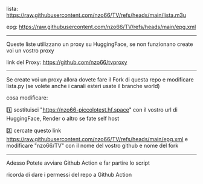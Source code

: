lista: https://raw.githubusercontent.com/nzo66/TV/refs/heads/main/lista.m3u

epg: https://raw.githubusercontent.com/nzo66/TV/refs/heads/main/epg.xml

---

Queste liste utilizzano un proxy su HuggingFace, se non funzionano create voi un vostro proxy

link del Proxy: https://github.com/nzo66/tvproxy

---

Se create voi un proxy allora dovete fare il Fork di questa repo e modificare lista.py (se volete anche i canali esteri usate il branche world)

cosa modificare:

1️⃣ sostituisci "https://nzo66-piccolotest.hf.space" con il vostro url di HuggingFace, Render o altro se fate self host

2️⃣ cercate questo link https://raw.githubusercontent.com/nzo66/TV/refs/heads/main/epg.xml e modificare "nzo66/TV" con il nome del vostro github e nome del fork  

---

Adesso Potete avviare Github Action e far partire lo script 

ricorda di dare i permessi del repo a Github Action 

